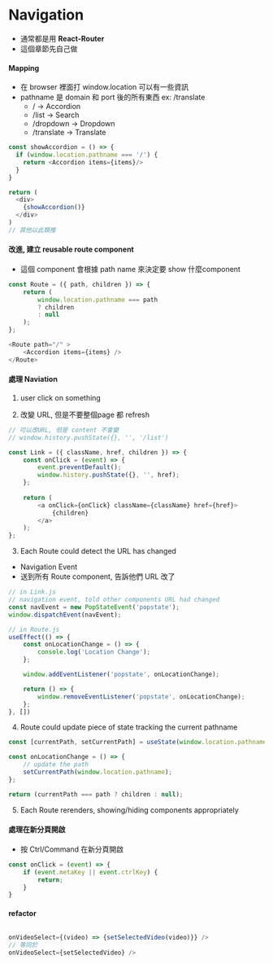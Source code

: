 # Navigation

- 通常都是用 __React-Router__
- 這個章節先自己做

#### Mapping

- 在 browser 裡面打 window.location 可以有一些資訊
- pathname 是 domain 和 port 後的所有東西 ex: /translate
  - / -> Accordion
  - /list -> Search
  - /dropdown -> Dropdown
  - /translate -> Translate

```js
const showAccordion = () => {
  if (window.location.pathname === '/') {
    return <Accordion items={items}/>
  }
}

return (
  <div>
    {showAccordion()}
  </div>
)
// 其他以此類推
```

#### 改進, 建立 reusable route component 

- 這個 component 會根據 path name 來決定要 show 什麼component

```js
const Route = ({ path, children }) => {
    return (
        window.location.pathname === path
        ? children 
        : null
    );
};

<Route path="/" >
    <Accordion items={items} />
</Route>
```

#### 處理 Naviation

1. user click on something

2. 改變 URL, 但是不要整個page 都 refresh

```js
// 可以改URL, 但是 content 不會變
// window.history.pushState({}, '', '/list')

const Link = ({ className, href, children }) => {
    const onClick = (event) => {
        event.preventDefault();
        window.history.pushState({}, '', href);
    };
    
    return (
        <a onClick={onClick} className={className} href={href}>
            {children}
        </a>
    );
};
```


3. Each Route could detect the URL has changed
  - Navigation Event
  - 送到所有 Route component, 告訴他們 URL 改了

```js
// in Link.js
// navigation event, told other components URL had changed
const navEvent = new PopStateEvent('popstate');
window.dispatchEvent(navEvent);

// in Route.js
useEffect(() => {
    const onLocationChange = () => {
        console.log('Location Change');
    };

    window.addEventListener('popstate', onLocationChange);

    return () => {
        window.removeEventListener('popstate', onLocationChange);
    };
}, [])

```

4. Route could update piece of state tracking the current pathname

```js
const [currentPath, setCurrentPath] = useState(window.location.pathname);

const onLocationChange = () => {
    // update the path
    setCurrentPath(window.location.pathname);
};

return (currentPath === path ? children : null);
```


5. Each Route rerenders, showing/hiding components appropriately


#### 處理在新分頁開啟

- 按 Ctrl/Command 在新分頁開啟
```js
const onClick = (event) => {
    if (event.metaKey || event.ctrlKey) {
        return;
    }
}
```

#### refactor 

```js

onVideoSelect={(video) => {setSelectedVideo(video)}} />
// 等同於
onVideoSelect={setSelectedVideo} />


```